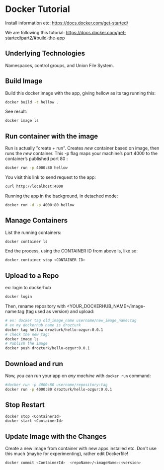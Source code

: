 # Docker Tutorial
Install information etc:
https://docs.docker.com/get-started/

We are following this tutorial: https://docs.docker.com/get-started/part2/#build-the-app

## Underlying Technologies
Namespaces, control groups, and Union File System. 

## Build Image
Build this docker image with the app, giving hellow as its tag running this:
```bash
docker build -t hellow .
```
See result:
```bash
docker image ls
```
## Run container with the image
Run is actually "create + run". Creates *new* container based on image, then runs the *new* container.
This -p flag maps your machine’s port 4000 to the container’s published port 80 :
```bash
docker run -p 4000:80 hellow
```

You visit this link to send request to the app:
```bash
curl http://localhost:4000
```

Running the app in the background, in detached mode:
```bash
docker run -d -p 4000:80 hellow
```
## Manage Containers
List the running containers:
```bash
docker container ls
```

End the process, using the CONTAINER ID from above ls, like so:
```bash
docker container stop <CONTAINER ID>
```
## Upload to a Repo
ex: login to dockerhub
```bash
docker login
```
Then, rename repository with <YOUR_DOCKERHUB_NAME>/image-name:tag (tag used as version)
and upload:
```bash
# ex: docker tag old_image_name username/new_image_name:tag
# ex my dockerhub name is drozturk
docker tag hellow drozturk/hello-ozgur:0.0.1
# check the new tag:
docker image ls
# Publish the image
docker push drozturk/hello-ozgur:0.0.1
```

## Download and run
Now, you can run your app on *any machine* with `docker run` command:
```bash
#docker run -p 4000:80 username/repository:tag
docker run -p 4000:80 drozturk/hello-ozgur:0.0.1
```

## Stop Restart
```bash
docker stop <ContainerId>
docker start <ContainerId>
```

## Update Image with the Changes
Create a new image from container with new apps installed etc.
Don't use this much (maybe for experimenting), rather edit Dockerfile!

```bash
docker commit <ContainerId>  <repoName>/<imageName>:<version>
```
